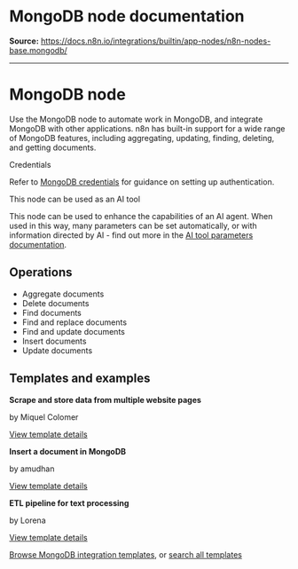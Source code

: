 # MongoDB node documentation

**Source:** https://docs.n8n.io/integrations/builtin/app-nodes/n8n-nodes-base.mongodb/

---

# MongoDB node

Use the MongoDB node to automate work in MongoDB, and integrate MongoDB with other applications. n8n has built-in support for a wide range of MongoDB features, including aggregating, updating, finding, deleting, and getting documents.

Credentials

Refer to [MongoDB credentials](../../credentials/mongodb/) for guidance on setting up authentication.

This node can be used as an AI tool

This node can be used to enhance the capabilities of an AI agent. When used in this way, many parameters can be set automatically, or with information directed by AI - find out more in the [AI tool parameters documentation](../../../../advanced-ai/examples/using-the-fromai-function/).

## Operations

- Aggregate documents
- Delete documents
- Find documents
- Find and replace documents
- Find and update documents
- Insert documents
- Update documents

## Templates and examples

**Scrape and store data from multiple website pages**

by Miquel Colomer

[View template details](https://n8n.io/workflows/1073-scrape-and-store-data-from-multiple-website-pages/)

**Insert a document in MongoDB**

by amudhan

[View template details](https://n8n.io/workflows/503-insert-a-document-in-mongodb/)

**ETL pipeline for text processing**

by Lorena

[View template details](https://n8n.io/workflows/1045-etl-pipeline-for-text-processing/)

[Browse MongoDB integration templates](https://n8n.io/integrations/mongodb/), or [search all templates](https://n8n.io/workflows/)
